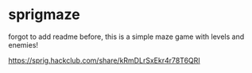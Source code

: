 # sprigmaze


forgot to add readme before, this is a simple maze game with levels and enemies!

https://sprig.hackclub.com/share/kRmDLrSxEkr4r78T6QRI
